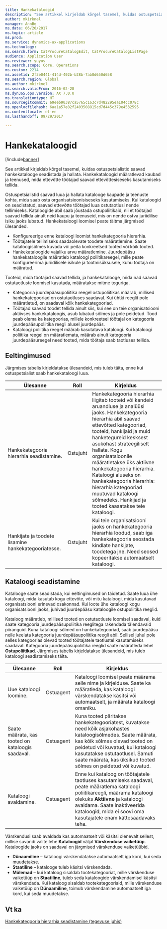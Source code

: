 ```yaml
---
title: Hankekataloogid
description: "See artikkel kirjeldab kõrgel tasemel, kuidas ostuspetsialistid saavad hankekatalooge seadistada ja hallata. Hankekataloogid määratlevad kaubad ja teenused, mida ettevõtte töötajad saavad ettevõttesiseseks kasutamiseks tellida."
author: mkirknel
manager: AnnBe
ms.date: 06/20/2017
ms.topic: article
ms.prod: 
ms.service: dynamics-ax-applications
ms.technology: 
ms.search.form: CatProcureCatalogEdit, CatProcureCatalogListPage
audience: Application User
ms.reviewer: yuyus
ms.search.scope: Core, Operations
ms.custom: 2214
ms.assetid: 2f3e0441-414d-402b-b28b-7ab0d650d658
ms.search.region: Global
ms.author: mkirknel
ms.search.validFrom: 2016-02-28
ms.dyn365.ops.version: AX 7.0.0
ms.translationtype: HT
ms.sourcegitcommit: 69eeb90387ca5765c163c7d482295ea104cc078c
ms.openlocfilehash: 6aa1a57e82f2403508815cd7d445c379e4532595
ms.contentlocale: et-ee
ms.lasthandoff: 09/29/2017

---
```


# <a name="procurement-catalogs"></a>Hankekataloogid

[!include[banner](../includes/banner.md)]


See artikkel kirjeldab kõrgel tasemel, kuidas ostuspetsialistid saavad hankekatalooge seadistada ja hallata. Hankekataloogid määratlevad kaubad ja teenused, mida ettevõtte töötajad saavad ettevõttesiseseks kasutamiseks tellida.

Ostuspetsialistid saavad luua ja hallata katalooge kaupade ja teenuste kohta, mida saab osta organisatsioonisiseseks kasutamiseks. Kui kataloogid on seadistatud, saavad ettevõtte töötajad luua ostutaotlusi nende tellimiseks. Kataloogide abil saab jõustada ostupoliitikaid, nii et töötajad saavad tellida ainult neid kaupu ja teenuseid, mis on nende ostva juriidilise isiku jaoks lubatud. Hankekataloogi loomisel peate täitma järgmised ülesanded.

-   Konfigureerige enne kataloogi loomist hankekategooria hierarhia.
-   Töötajatele tellimiseks saadaolevate toodete määratlemine. Saate kataloogisõlmes kuvada või peita konkreetsed tooted või kõik tooted.
-   Hankekataloogide vajaliku arvu määratlemine. Juurdepääsu hankekataloogile määratleb kataloogi poliitikareegel, mille peate konfigureerima juriidilisele isikule ja tootmisüksusele, kuhu töötaja on määratud.

Tooteid, mida töötajad saavad tellida, ja hankekatalooge, mida nad saavad ostutaotluste loomisel kasutada, määratakse mitme teguriga.

-   Kategooria juurdepääsupoliitika reegel ostupoliitikas määrab, millised hankekategooriad on ostutaotluses saadaval. Kui ühtki reeglit pole määratletud, on saadaval kõik hankekategooriad.
-   Töötajad saavad toodet tellida ainult siis, kui see on teie organisatsiooni aktiivses hankekataloogis, asub lubatud sõlmes ja pole peidetud. Tood peab olema ka kategoorias, millele konkreetsel töötajal on kategooria juurdepääsupoliitika reegli alusel juurdepääs.
-   Kataloogi poliitika reegel määrab kasutatava kataloogi. Kui kataloogi poliitika reegel on määratlemata, määrab ainult kategooria juurdepääsureegel need tooted, mida töötaja saab taotluses tellida.

## <a name="prerequisites"></a>Eeltingimused 
Järgmises tabelis kirjeldatakse ülesandeid, mis tuleb täita, enne kui ostuspetsialist saab hankekataloogi luua.

| Ülesanne                                                | Roll               | Kirjeldus                                                                                                                                                                                                                                                                                                                                                                                                                                                                                                             |
|-----------------------------------------------------|--------------------|-------------------------------------------------------------------------------------------------------------------------------------------------------------------------------------------------------------------------------------------------------------------------------------------------------------------------------------------------------------------------------------------------------------------------------------------------------------------------------------------------------------------------|
| Hankekategooria hierarhia seadistamine.            | Ostujuht | Hankekategooria hierarhia liigitab tooteid või kandeid aruandluse ja analüüsi jaoks. Hankekategooria hierarhia abil saavad ettevõtted kategooriad, tooteid, hankijaid ja muid hanketegureid kesksest asukohast strateegiliselt hallata. Kogu organisatsioonile määratletakse üks aktiivne hankekategooria hierarhia. Kataloogi aluseks on hankekategooria hierarhia: hierarhia kategooriad muutuvad kataloogi sõlmedeks. Hankijad ja tooted kaasatakse teie kataloogi. |
| Hankijate ja toodete lisamine hankekategooriatesse. | Ostujuht | Kui teie organisatsiooni jaoks on hankekategooria hierarhia loodud, saab iga hankekategooria seostada kindlate hankijate, toodetega jne. Need seosed kopeeritakse automaatselt kataloogi.                                                                                                                                                                                                                                                                                           |

## <a name="setting-up-a-catalog"></a>Kataloogi seadistamine
Katalooge saate seadistada, kui eeltingimused on täidetud. Saate luua ühe kataloogi, mida kasutab kogu ettevõte, või mitu kataloogi, mida kasutavad organisatsiooni erinevad osakonnad. Kui loote ühe kataloogi kogu organisatsiooni jaoks, juhivad juurdepääsu kataloogile ostupoliitika reeglid.  

Kataloog määratleb, millised tooted on ostutaotluste loomisel saadaval, kuid saate kategooria juurdepääsupoliitika reeglitega rakendada täiendavaid piiranguid. Kuna kataloogi sõlmed on hankekategooriad, saab juurdepääsu neile keelata kategooria juurdepääsupoliitika reegli abil. Sellisel juhul pole selles kategoorias olevad tooted töötajatele taotlustel kasutamiseks saadaval. Kategooria juurdepääsupoliitika reeglid saate määratleda lehel **Ostupoliitikad**. Järgmises tabelis kirjeldatakse ülesandeid, mis tuleb kataloogi seadistamiseks täita.

| Ülesanne                                                   | Roll             | Kirjeldus                                                                                                                                                                                                                                                                                                                  |
|--------------------------------------------------------|------------------|------------------------------------------------------------------------------------------------------------------------------------------------------------------------------------------------------------------------------------------------------------------------------------------------------------------------------|
| Uue kataloogi loomine.                                  | Ostuagent | Kataloogi loomisel peate määrama selle nime ja kirjelduse. Saate ka määratleda, kas kataloogi värskendatakse käsitsi või automaatselt, ja määrata kataloogi omaniku.                                                                                                                                      |
| Saate määrata, kas tooted on kataloogis saadaval. | Ostuagent | Kuna tooted päritakse hankekategooriatest, kuvatakse need kõik asjakohastes kataloogisõlmedes. Saate määrata, kas kõik sõlmes olevad tooted on peidetud või kuvatud, kui kataloogi kasutatakse ostutaotlusel. Samuti saate määrata, kas üksikud tooted sõlmes on peidetud või kuvatud. |
| Kataloogi avaldamine.                                   | Ostuagent | Enne kui kataloog on töötajatele taotluses kasutamiseks saadaval, peate määratlema kataloogi poliitikareegli, määrama kataloogi olekuks **Aktiivne** ja kataloogi avaldama. Saate inaktiveerida kataloogid, mida ei soovi oma kasutajatele enam kättesaadavaks teha.                                              |

Värskendusi saab avaldada kas automaatselt või käsitsi olenevalt sellest, millise suvandi valite lehe **Kataloogid** väljal **Värskenduse vaiketüüp**. Kataloogide jaoks on saadaval on järgmised värskenduse vaiketüübid.

-   **Dünaamiline** – kataloogi värskendatakse automaatselt iga kord, kui seda muudetakse.
-   **Staatiline** – katalooge tuleb käsitsi värskendada.
-   **Mõlemad** – kui kataloog sisaldab tootekategooriat, mille värskenduse vaiketüüp on **Staatiline**, tuleb seda kataloogide värskendamisel käsitsi värskendada. Kui kataloog sisaldab tootekategooriaid, mille värskenduse vaiketüüp on **Dünaamiline**, toimub värskendamine automaatselt iga kord, kui seda muudetakse.


<a name="see-also"></a>Vt ka
--------

[Hankekategooria hierarhia seadistamine (tegevuse juhis)](tasks/set-up-procurement-category-hierarchy.md)





